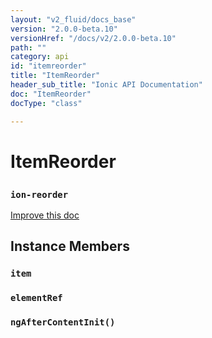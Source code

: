 ```yaml
---
layout: "v2_fluid/docs_base"
version: "2.0.0-beta.10"
versionHref: "/docs/v2/2.0.0-beta.10"
path: ""
category: api
id: "itemreorder"
title: "ItemReorder"
header_sub_title: "Ionic API Documentation"
doc: "ItemReorder"
docType: "class"

---
```










<h1 class="api-title">
<a class="anchor" name="item-reorder" href="#item-reorder"></a>

ItemReorder
<h3><code>ion-reorder</code></h3>






</h1>

<a class="improve-v2-docs" href="http://github.com/driftyco/ionic/edit/master//src/components/item/item-reorder.ts#L167">
Improve this doc
</a>











<!-- @usage tag -->


<!-- @property tags -->



<!-- instance methods on the class -->

<h2><a class="anchor" name="instance-members" href="#instance-members"></a>Instance Members</h2>

<div id="item"></div>

<h3>
<a class="anchor" name="item" href="#item"></a>
<code>item</code>
  

</h3>












<div id="elementRef"></div>

<h3>
<a class="anchor" name="elementRef" href="#elementRef"></a>
<code>elementRef</code>
  

</h3>












<div id="ngAfterContentInit"></div>

<h3>
<a class="anchor" name="ngAfterContentInit" href="#ngAfterContentInit"></a>
<code>ngAfterContentInit()</code>
  

</h3>













<!-- related link --><!-- end content block -->


<!-- end body block -->

